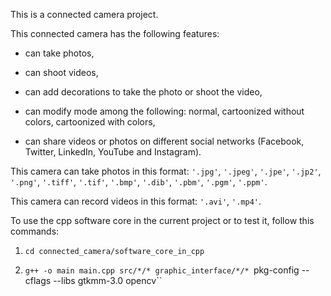 This is a connected camera project.

This connected camera has the following features:

* can take photos,

* can shoot videos,

* can add decorations to take the photo or shoot the video,

* can modify mode among the following: normal, cartoonized without colors, cartoonized with colors,

* can share videos or photos on different social networks (Facebook, Twitter, LinkedIn, YouTube and Instagram).

This camera can take photos in this format: `'.jpg'`, `'.jpeg'`, `'.jpe'`, `'.jp2'`, `'.png'`, `'.tiff'`, `'.tif'`, `'.bmp'`, `'.dib'`, `'.pbm'`, `'.pgm'`, `'.ppm'`.

This camera can record videos in this format: `'.avi'`, `'.mp4'`.

To use the cpp software core in the current project or to test it, follow this commands:

1. `cd connected_camera/software_core_in_cpp`

1. `g++ -o main main.cpp src/*/* graphic_interface/*/* `pkg-config --cflags --libs gtkmm-3.0 opencv``
